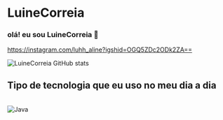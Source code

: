 # LuineCorreia 

### olá! eu sou LuineCorreia 👋

https://instagram.com/luhh_aline?igshid=OGQ5ZDc2ODk2ZA==

![LuineCorreia GitHub stats](https://github-readme-stats.vercel.app/api?username=LuineCorreia&show_icons=true&theme=radical)

## Tipo de tecnologia que eu uso no meu dia a dia

<div style ="display: inline_block">
<br/>
<img aling="center" alt="Java"
src="https://img.shields.io/badge/Java-00599C?style=for-the-badge&logo=c&logoColor=white"/>
</div>